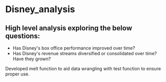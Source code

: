 # Disney_analysis

## High level analysis exploring the below questions:
* Has Disney's box office performance improved over time?
* Has Disney's revenue streams diversified or consolidated over time? Have they grown?

Developed melt function to aid data wrangling with test function to ensure proper use.

